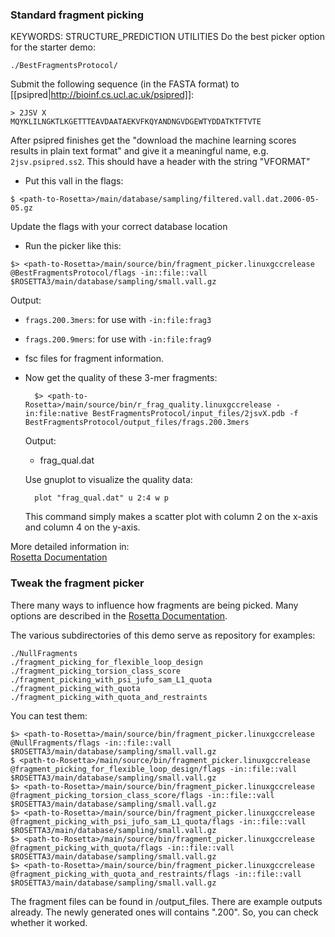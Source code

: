 ### Standard fragment picking
KEYWORDS: STRUCTURE_PREDICTION UTILITIES
Do the best picker option for the starter demo: 

`./BestFragmentsProtocol/` 

Submit the following sequence (in the FASTA format) to 
[[psipred|http://bioinf.cs.ucl.ac.uk/psipred]]:

    > 2JSV X
    MQYKLILNGKTLKGETTTEAVDAATAEKVFKQYANDNGVDGEWTYDDATKTFTVTE

After psipred finishes get the "download the machine learning scores results in 
plain text format" and give it a meaningful name, e.g. `2jsv.psipred.ss2`. This 
should have a header with the string "VFORMAT"

* Put this vall in the flags:

 `$ <path-to-Rosetta>/main/database/sampling/filtered.vall.dat.2006-05-05.gz`

  Update the flags with your correct database location

* Run the picker like this:

 `$> <path-to-Rosetta>/main/source/bin/fragment_picker.linuxgccrelease @BestFragmentsProtocol/flags -in::file::vall $ROSETTA3/main/database/sampling/small.vall.gz ` 

  Output:  
  
  * `frags.200.3mers`: for use with `-in:file:frag3`
  * `frags.200.9mers`: for use with `-in:file:frag9`
  * fsc files for fragment information.

* Now get the quality of these 3-mer fragments:

        $> <path-to-Rosetta>/main/source/bin/r_frag_quality.linuxgccrelease -in:file:native BestFragmentsProtocol/input_files/2jsvX.pdb -f BestFragmentsProtocol/output_files/frags.200.3mers

  Output:
  * frag_qual.dat

  Use gnuplot to visualize the quality data:

        plot "frag_qual.dat" u 2:4 w p

  This command simply makes a scatter plot with column 2 on the x-axis and 
  column 4 on the y-axis. 

More detailed information in:  
[Rosetta Documentation](https://www.rosettacommons.org/docs/wiki/application_documentation/utilities/app-fragment-picker)

### Tweak the fragment picker

There many ways to influence how fragments are being picked.
Many options are described in the [Rosetta Documentation](https://www.rosettacommons.org/docs/wiki/application_documentation/utilities/app-fragment-picker).

The various subdirectories of this demo serve as repository for examples:

```
./NullFragments  
./fragment_picking_for_flexible_loop_design
./fragment_picking_torsion_class_score
./fragment_picking_with_psi_jufo_sam_L1_quota
./fragment_picking_with_quota
./fragment_picking_with_quota_and_restraints  
```

You can test them:

```
$> <path-to-Rosetta>/main/source/bin/fragment_picker.linuxgccrelease @NullFragments/flags -in::file::vall $ROSETTA3/main/database/sampling/small.vall.gz
$ <path-to-Rosetta>/main/source/bin/fragment_picker.linuxgccrelease @fragment_picking_for_flexible_loop_design/flags -in::file::vall $ROSETTA3/main/database/sampling/small.vall.gz
$> <path-to-Rosetta>/main/source/bin/fragment_picker.linuxgccrelease @fragment_picking_torsion_class_score/flags -in::file::vall $ROSETTA3/main/database/sampling/small.vall.gz
$> <path-to-Rosetta>/main/source/bin/fragment_picker.linuxgccrelease @fragment_picking_with_psi_jufo_sam_L1_quota/flags -in::file::vall $ROSETTA3/main/database/sampling/small.vall.gz
$> <path-to-Rosetta>/main/source/bin/fragment_picker.linuxgccrelease @fragment_picking_with_quota/flags -in::file::vall $ROSETTA3/main/database/sampling/small.vall.gz
$> <path-to-Rosetta>/main/source/bin/fragment_picker.linuxgccrelease @fragment_picking_with_quota_and_restraints/flags -in::file::vall $ROSETTA3/main/database/sampling/small.vall.gz
```` 

The fragment files can be found in <whatever version you ran>/output_files. There are example outputs already. The newly generated ones will contains ".200". So, you can check whether it worked.

